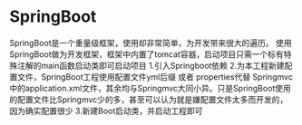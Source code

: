 # SpringBoot
SpringBoot是一个重量级框架，使用却非常简单，为开发带来很大的遍历。
使用SpringBoot做为开发框架，框架中内置了tomcat容器，启动项目只需一个标有特殊注解的main函数启动类即可启动项目
1.引入Springboot依赖
2.为本工程新建配置文件，SpringBoot工程使用配置文件yml后缀 或者 properties代替 Springmvc中的application.xml文件，其余均与Springmvc大同小异。只是SpringBoot使用的配置文件比Springmvc少的多，甚至可以认为就是嫌配置文件太多而开发的，因为确实配置很少
3.新建Boot启动类，并启动工程即可
